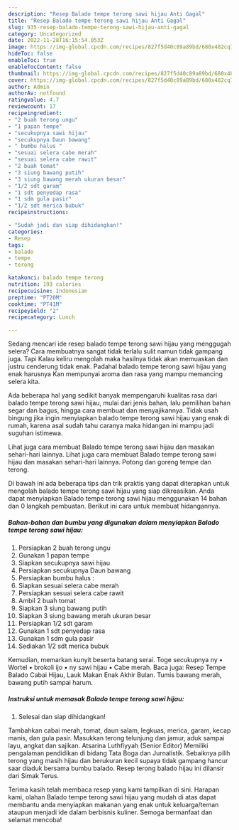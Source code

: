 ```yaml
---
description: "Resep Balado tempe terong sawi hijau Anti Gagal"
title: "Resep Balado tempe terong sawi hijau Anti Gagal"
slug: 935-resep-balado-tempe-terong-sawi-hijau-anti-gagal
category: Uncategorized
date: 2022-11-28T16:15:54.053Z
image: https://img-global.cpcdn.com/recipes/827f5d40c89a89bd/680x482cq70/balado-tempe-terong-sawi-hijau-foto-resep-utama.jpg
hideToc: false
enableToc: true
enableTocContent: false
thumbnail: https://img-global.cpcdn.com/recipes/827f5d40c89a89bd/680x482cq70/balado-tempe-terong-sawi-hijau-foto-resep-utama.jpg
cover: https://img-global.cpcdn.com/recipes/827f5d40c89a89bd/680x482cq70/balado-tempe-terong-sawi-hijau-foto-resep-utama.jpg
author: Admin
authorAv: notfound
ratingvalue: 4.7
reviewcount: 17
recipeingredient:
- "2 buah terong ungu"
- "1 papan tempe"
- "secukupnya sawi hijau"
- "secukupnya Daun bawang"
- " bumbu halus "
- "sesuai selera cabe merah"
- "sesuai selera cabe rawit"
- "2 buah tomat"
- "3 siung bawang putih"
- "3 siung bawang merah ukuran besar"
- "1/2 sdt garam"
- "1 sdt penyedap rasa"
- "1 sdm gula pasir"
- "1/2 sdt merica bubuk"
recipeinstructions:

- "Sudah jadi dan siap dihidangkan!"
categories:
- Resep
tags:
- balado
- tempe
- terong

katakunci: balado tempe terong 
nutrition: 193 calories
recipecuisine: Indonesian
preptime: "PT20M"
cooktime: "PT41M"
recipeyield: "2"
recipecategory: Lunch

---
```



Sedang mencari ide resep balado tempe terong sawi hijau yang menggugah selera? Cara membuatnya sangat tidak terlalu sulit namun tidak gampang juga. Tapi Kalau keliru mengolah maka hasilnya tidak akan memuaskan dan justru cenderung tidak enak. Padahal balado tempe terong sawi hijau yang enak harusnya Kan mempunyai aroma dan rasa yang mampu memancing selera kita.


Ada beberapa hal yang sedikit banyak mempengaruhi kualitas rasa dari balado tempe terong sawi hijau, mulai dari jenis bahan, lalu pemilihan bahan segar dan bagus, hingga cara membuat dan menyajikannya. Tidak usah bingung jika ingin menyiapkan balado tempe terong sawi hijau yang enak di rumah, karena asal sudah tahu caranya maka hidangan ini mampu jadi suguhan istimewa.

Lihat juga cara membuat Balado tempe terong sawi hijau dan masakan sehari-hari lainnya. Lihat juga cara membuat Balado tempe terong sawi hijau dan masakan sehari-hari lainnya. Potong dan goreng tempe dan terong.


Di bawah ini ada beberapa tips dan trik praktis yang dapat diterapkan untuk mengolah balado tempe terong sawi hijau yang siap dikreasikan. Anda dapat menyiapkan Balado tempe terong sawi hijau menggunakan 14 bahan dan 0 langkah pembuatan. Berikut ini cara untuk membuat hidangannya.

<!--inarticleads1-->

##### Bahan-bahan dan bumbu yang digunakan dalam menyiapkan Balado tempe terong sawi hijau:

1. Persiapkan 2 buah terong ungu
1. Gunakan 1 papan tempe
1. Siapkan secukupnya sawi hijau
1. Persiapkan secukupnya Daun bawang
1. Persiapkan  bumbu halus :
1. Siapkan sesuai selera cabe merah
1. Persiapkan sesuai selera cabe rawit
1. Ambil 2 buah tomat
1. Siapkan 3 siung bawang putih
1. Siapkan 3 siung bawang merah ukuran besar
1. Persiapkan 1/2 sdt garam
1. Gunakan 1 sdt penyedap rasa
1. Gunakan 1 sdm gula pasir
1. Sediakan 1/2 sdt merica bubuk


Kemudian, memarkan kunyit beserta batang serai. Toge secukupnya ny • Wortel • brokoli ijo • ny sawi hijau • Cabe merah. Baca juga: Resep Tempe Balado Cabai Hijau, Lauk Makan Enak Akhir Bulan. Tumis bawang merah, bawang putih sampai harum. 

<!--inarticleads2-->

##### Instruksi untuk memasak Balado tempe terong sawi hijau:


1. Selesai dan siap dihidangkan!

Tambahkan cabai merah, tomat, daun salam, legkuas, merica, garam, kecap manis, dan gula pasir. Masukkan terong telunjung dan jamur, aduk sampai layu, angkat dan sajikan. Atsarina Luthfiyyah (Senior Editor) Memiliki pengalaman pendidikan di bidang Tata Boga dan Jurnalistik. Sebaiknya pilih terong yang masih hijau dan berukuran kecil supaya tidak gampang hancur saar diaduk bersama bumbu balado. Resep terong balado hijau ini dilansir dari Simak Terus. 

Terima kasih telah membaca resep yang kami tampilkan di sini. Harapan kami, olahan Balado tempe terong sawi hijau yang mudah di atas dapat membantu anda menyiapkan makanan yang enak untuk keluarga/teman ataupun menjadi ide dalam berbisnis kuliner. Semoga bermanfaat dan selamat mencoba!
